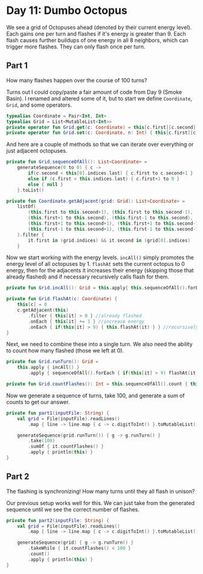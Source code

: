 # Day 11: Dumbo Octopus

We see a grid of Octopuses ahead (denoted by their current energy level). 
Each gains one per turn and flashes if it's energy is greater than 9.
Each flash causes further buildups of one energy in all 8 neighbors, which can trigger more flashes. 
They can only flash once per turn.

## Part 1

How many flashes happen over the course of 100 turns?

Turns out I could copy/paste a fair amount of code from Day 9 (Smoke Basin). I renamed and altered some of it,
but to start we define `Coordinate`, `Grid`, and some operators.
```kotlin
typealias Coordinate = Pair<Int, Int>
typealias Grid = List<MutableList<Int>>
private operator fun Grid.get(c: Coordinate) = this[c.first][c.second]
private operator fun Grid.set(c: Coordinate, n: Int) { this[c.first][c.second] = n }
```
And here are a couple of methods so that we can iterate over everything or just
adjacent octopuses.
```kotlin
private fun Grid.sequenceOfAll(): List<Coordinate> =
    generateSequence(0 to 0) { c ->
        if(c.second < this[0].indices.last) { c.first to c.second+1 }
        else if (c.first < this.indices.last) { c.first+1 to 0 }
        else { null }
    }.toList()

private fun Coordinate.getAdjacent(grid: Grid): List<Coordinate> =
    listOf(
        (this.first to this.second+1), (this.first to this.second-1),
        (this.first+1 to this.second), (this.first-1 to this.second),
        (this.first+1 to this.second+1), (this.first+1 to this.second-1),
        (this.first-1 to this.second+1), (this.first-1 to this.second-1)
    ).filter {
        it.first in (grid.indices) && it.second in (grid[0].indices)
    }
```
Now we start working with the energy levels. `incAll()` simply promotes the energy level of all octopuses by 1.
`flashAt` sets the current octopus to 0 energy, then for the adjacents it increases their energy (skipping those that already flashed) 
and if necessary recursively calls flash for them.
```kotlin
private fun Grid.incAll(): Grid = this.apply{ this.sequenceOfAll().forEach { this[it] += 1 } }

private fun Grid.flashAt(c: Coordinate) {
    this[c] = 0
    c.getAdjacent(this)
        .filter { this[it] > 0 } //already flashed
        .onEach { this[it] += 1 } //increase energy
        .onEach { if(this[it] > 9) { this.flashAt(it) } } //recursively flash
}
```
Next, we need to combine these into a single turn. We also need the ability to count how many flashed (those we left at 0).
```kotlin
private fun Grid.runTurn(): Grid =
    this.apply { incAll() }
        .apply { sequenceOfAll().forEach { if(this[it] > 9) flashAt(it) } }

private fun Grid.countFlashes(): Int = this.sequenceOfAll().count { this[it] == 0 }
```
Now we generate a sequence of turns, take 100, and generate a sum of counts to get our answer.
```kotlin
private fun part1(inputFile: String) {
    val grid = File(inputFile).readLines()
        .map { line -> line.map { c -> c.digitToInt() }.toMutableList() }

    generateSequence(grid.runTurn()) { g -> g.runTurn() }
        .take(100)
        .sumOf { it.countFlashes() }
        .apply { println(this) }
}
```

## Part 2
The flashing is synchronizing! How many turns until they all flash in unison?

Our previous setup works well for this. We can just take from the generated sequence until we see the
correct number of flashes.
```kotlin
private fun part2(inputFile: String) {
    val grid = File(inputFile).readLines()
        .map { line -> line.map { c -> c.digitToInt() }.toMutableList() }

    generateSequence(grid) { g -> g.runTurn() }
        .takeWhile { it.countFlashes() < 100 }
        .count()
        .apply { println(this) }
}
```